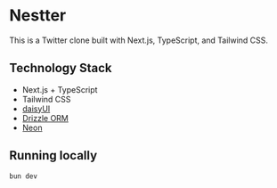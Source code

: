 # Nestter
This is a Twitter clone built with Next.js, TypeScript, and Tailwind CSS.

## Technology Stack
- Next.js + TypeScript
- Tailwind CSS
- [daisyUI](https://daisyui.com/)
- [Drizzle ORM](https://orm.drizzle.team/)
- [Neon](https://neon.tech)

## Running locally

```bash
bun dev
```
